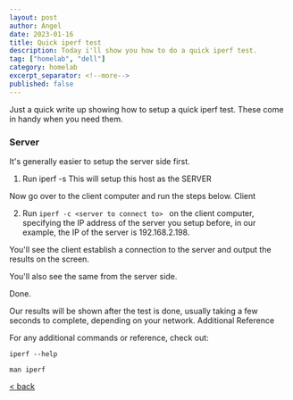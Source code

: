 ```yaml
---
layout: post
author: Angel
date: 2023-01-16
title: Quick iperf test
description: Today i'll show you how to do a quick iperf test.
tag: ["homelab", "dell"] 
category: homelab
excerpt_separator: <!--more-->
published: false
---
```

Just a quick write up showing how to setup a quick iperf test. <!--more--> These come in handy when you need them.


### Server

It's generally easier to setup the server side first.

1. Run iperf -s This will setup this host as the SERVER

Now go over to the client computer and run the steps below.
Client

2. Run 
```iperf -c <server to connect to> ``` 
on the client computer, specifying the IP address of the server you setup before, in our example, the IP of the server is 192.168.2.198.

You'll see the client establish a connection to the server and output the results on the screen.

You'll also see the same from the server side.

Done.

Our results will be shown after the test is done, usually taking a few seconds to complete, depending on your network.
Additional Reference

For any additional commands or reference, check out:

```iperf --help```

```man iperf```

[ < back ](/blog)
